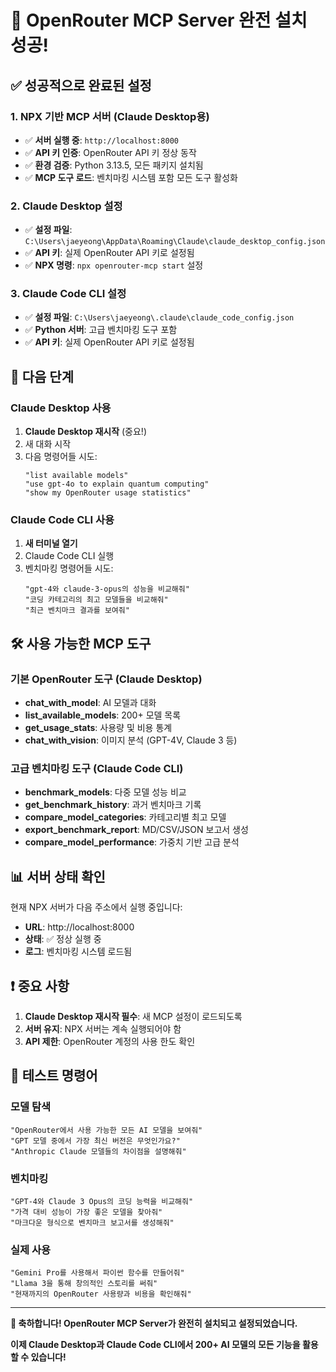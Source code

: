 # 🎉 OpenRouter MCP Server 완전 설치 성공!

## ✅ 성공적으로 완료된 설정

### 1. **NPX 기반 MCP 서버 (Claude Desktop용)**
- ✅ **서버 실행 중**: `http://localhost:8000`
- ✅ **API 키 인증**: OpenRouter API 키 정상 동작
- ✅ **환경 검증**: Python 3.13.5, 모든 패키지 설치됨
- ✅ **MCP 도구 로드**: 벤치마킹 시스템 포함 모든 도구 활성화

### 2. **Claude Desktop 설정**
- ✅ **설정 파일**: `C:\Users\jaeyeong\AppData\Roaming\Claude\claude_desktop_config.json`
- ✅ **API 키**: 실제 OpenRouter API 키로 설정됨
- ✅ **NPX 명령**: `npx openrouter-mcp start` 설정

### 3. **Claude Code CLI 설정**  
- ✅ **설정 파일**: `C:\Users\jaeyeong\.claude\claude_code_config.json`
- ✅ **Python 서버**: 고급 벤치마킹 도구 포함
- ✅ **API 키**: 실제 OpenRouter API 키로 설정됨

## 🚀 다음 단계

### Claude Desktop 사용
1. **Claude Desktop 재시작** (중요!)
2. 새 대화 시작
3. 다음 명령어들 시도:
   ```
   "list available models"
   "use gpt-4o to explain quantum computing"
   "show my OpenRouter usage statistics"
   ```

### Claude Code CLI 사용
1. **새 터미널 열기**
2. Claude Code CLI 실행
3. 벤치마킹 명령어들 시도:
   ```
   "gpt-4와 claude-3-opus의 성능을 비교해줘"
   "코딩 카테고리의 최고 모델들을 비교해줘"
   "최근 벤치마크 결과를 보여줘"
   ```

## 🛠️ 사용 가능한 MCP 도구

### 기본 OpenRouter 도구 (Claude Desktop)
- **chat_with_model**: AI 모델과 대화
- **list_available_models**: 200+ 모델 목록
- **get_usage_stats**: 사용량 및 비용 통계
- **chat_with_vision**: 이미지 분석 (GPT-4V, Claude 3 등)

### 고급 벤치마킹 도구 (Claude Code CLI)
- **benchmark_models**: 다중 모델 성능 비교
- **get_benchmark_history**: 과거 벤치마크 기록
- **compare_model_categories**: 카테고리별 최고 모델
- **export_benchmark_report**: MD/CSV/JSON 보고서 생성
- **compare_model_performance**: 가중치 기반 고급 분석

## 📊 서버 상태 확인

현재 NPX 서버가 다음 주소에서 실행 중입니다:
- **URL**: http://localhost:8000
- **상태**: ✅ 정상 실행 중
- **로그**: 벤치마킹 시스템 로드됨

## ❗ 중요 사항

1. **Claude Desktop 재시작 필수**: 새 MCP 설정이 로드되도록
2. **서버 유지**: NPX 서버는 계속 실행되어야 함
3. **API 제한**: OpenRouter 계정의 사용 한도 확인

## 🎯 테스트 명령어

### 모델 탐색
```
"OpenRouter에서 사용 가능한 모든 AI 모델을 보여줘"
"GPT 모델 중에서 가장 최신 버전은 무엇인가요?"
"Anthropic Claude 모델들의 차이점을 설명해줘"
```

### 벤치마킹
```
"GPT-4와 Claude 3 Opus의 코딩 능력을 비교해줘"
"가격 대비 성능이 가장 좋은 모델을 찾아줘"
"마크다운 형식으로 벤치마크 보고서를 생성해줘"
```

### 실제 사용
```
"Gemini Pro를 사용해서 파이썬 함수를 만들어줘"
"Llama 3을 통해 창의적인 스토리를 써줘"  
"현재까지의 OpenRouter 사용량과 비용을 확인해줘"
```

---

**🎉 축하합니다! OpenRouter MCP Server가 완전히 설치되고 설정되었습니다.**

**이제 Claude Desktop과 Claude Code CLI에서 200+ AI 모델의 모든 기능을 활용할 수 있습니다!**